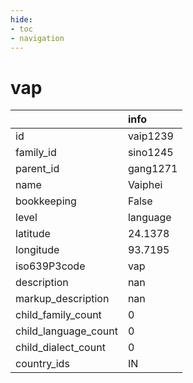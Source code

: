 ```yaml
---
hide:
- toc
- navigation
---
```

# vap
|                      | info     |
|:---------------------|:---------|
| id                   | vaip1239 |
| family_id            | sino1245 |
| parent_id            | gang1271 |
| name                 | Vaiphei  |
| bookkeeping          | False    |
| level                | language |
| latitude             | 24.1378  |
| longitude            | 93.7195  |
| iso639P3code         | vap      |
| description          | nan      |
| markup_description   | nan      |
| child_family_count   | 0        |
| child_language_count | 0        |
| child_dialect_count  | 0        |
| country_ids          | IN       |